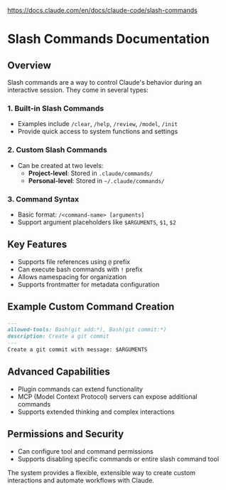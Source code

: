 https://docs.claude.com/en/docs/claude-code/slash-commands

# Slash Commands Documentation

## Overview

Slash commands are a way to control Claude's behavior during an interactive session. They come in several types:

### 1. Built-in Slash Commands
- Examples include `/clear`, `/help`, `/review`, `/model`, `/init`
- Provide quick access to system functions and settings

### 2. Custom Slash Commands
- Can be created at two levels:
  - **Project-level**: Stored in `.claude/commands/`
  - **Personal-level**: Stored in `~/.claude/commands/`

### 3. Command Syntax
- Basic format: `/<command-name> [arguments]`
- Support argument placeholders like `$ARGUMENTS`, `$1`, `$2`

## Key Features

- Supports file references using `@` prefix
- Can execute bash commands with `!` prefix
- Allows namespacing for organization
- Supports frontmatter for metadata configuration

## Example Custom Command Creation

```markdown
---
allowed-tools: Bash(git add:*), Bash(git commit:*)
description: Create a git commit
---
Create a git commit with message: $ARGUMENTS
```

## Advanced Capabilities

- Plugin commands can extend functionality
- MCP (Model Context Protocol) servers can expose additional commands
- Supports extended thinking and complex interactions

## Permissions and Security

- Can configure tool and command permissions
- Supports disabling specific commands or entire slash command tool

The system provides a flexible, extensible way to create custom interactions and automate workflows with Claude.
